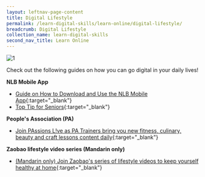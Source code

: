 ```yaml
---
layout: leftnav-page-content
title: Digital Lifestyle
permalink: /learn-digital-skills/learn-online/digital-lifestyle/
breadcrumb: Digital Lifestyle
collection_name: learn-digital-skills
second_nav_title: Learn Online
---
```

![1](/images/learn-online/digital-lifestyle.jpg)

Check out the following guides on how you can go digital in your daily lives! <br>


**NLB Mobile App**
* [Guide on How to Download and Use the NLB Mobile App](https://mobileapp.nlb.gov.sg/){:target="_blank"}<br>
* [Top Tip for Seniors](https://mobileapp.nlb.gov.sg/toptips/seniors/){:target="_blank"}<br>

**People's Association (PA)**
* [Join PAssions L!ve as PA Trainers bring you new fitness, culinary, beauty and craft lessons content daily](https://m.youtube.com/channel/UCEW_9QdnGjn_8_xi8yh7PXA/){:target="_blank"}<br>

**Zaobao lifestyle video series (Mandarin only)**
* [(Mandarin only) Join Zaobao's series of lifestyle videos to keep yourself healthy at home](https://www.zaobao.com.sg/keywords/come-n-live-at-zaobaosg?ref=zbsg-homepage&utm_medium=jumbotron/){:target="_blank"}<br>

